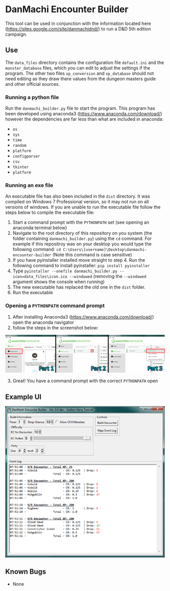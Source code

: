 # DanMachi Encounter Builder

This tool can be used in conjunction with the information located here (https://sites.google.com/site/danmachidnd/) to run a D&D 5th edition campaign.

## Use

The `data_files` directory contains the configuration file `default.ini` and the `monster_database` files, which you can edit to adjust the settings if the program. The other two files `xp_conversion` and `xp_database` should not need editing as they draw there values from the dungeon masters guide and other official sources.

### Running a python file
Run the `danmachi_builder.py` file to start the program. This program has been developed using anaconda3 (https://www.anaconda.com/download/) however the dependencies are far less than what are included in anaconda:

- `os`
- `sys`
- `time`
- `random`
- `platform`
- `configparser`
- `csv`
- `tkinter`
- `platform`

### Running an exe file
An executable file has also been included in the `dist` directory. It was compiled on Windows 7 Professional version, so it may not run on all versions of windows. If you are unable to run the executable file follow the steps below to compile the executable file:

1) Start a command prompt with the `PYTHONPATH` set (see opening an anaconda terminal below)
2) Navigate to the root directory of this repository on you system (the folder containing `danmachi_builder.py`) using the `cd` command. For example if this repositroy was on your desktop you would type the following command: `cd C:\Users\[username]\Desktop\danmachi-encounter-builder` (Note this command is case sensitive)
3) If you have pyinstaller installed move straight to step 4. Run the following command to install pyinstaller: `pip install pyinstaller`
4) Type `pyinstaller --onefile danmachi_builder.py --icon=data_files\icon.ico --windowed` (removing the `--windowed` argument shows the console when running)
5) The new executable has replaced the old one in the `dist` folder.
6) Run the executable

### Opening a `PYTHONPATH` command prompt
1) After installing Anaconda3 (https://www.anaconda.com/download/) open the anaconda navigator
2) follow the steps in the screenshot below:

![alt text](https://raw.githubusercontent.com/htunstall/danmachi-encounter-builder/master/documentation/images/anaconda-navigator-open-teminal.png)

3) Great! You have a command prompt with the correct `PYTHONPATH` open

## Example UI

![alt text](https://raw.githubusercontent.com/htunstall/danmachi-encounter-builder/master/documentation/images/example_ui.png)

## Known Bugs

- None
